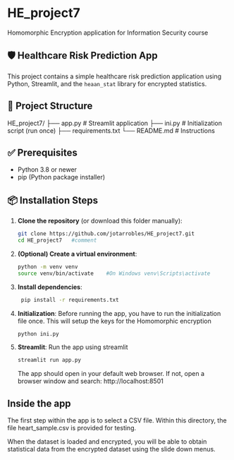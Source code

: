 # HE_project7
Homomorphic Encryption application for Information Security course

## 🛡️ Healthcare Risk Prediction App

This project contains a simple healthcare risk prediction application using Python, Streamlit, and the `heaan_stat` library for encrypted statistics.

## 📁 Project Structure
HE_project7/
├── app.py # Streamlit application
├── ini.py # Initialization script (run once)
├── requirements.txt
└── README.md # Instructions

## ✅ Prerequisites
- Python 3.8 or newer
- pip (Python package installer)

## 📦 Installation Steps

1. **Clone the repository** (or download this folder manually):
   ```bash
   git clone https://github.com/jotarrobles/HE_project7.git
   cd HE_project7   #comment
   ```
2. **(Optional) Create a virtual environment**:
   ```bash
   python -m venv venv
   source venv/bin/activate    #On Windows venv\Scripts\activate
   ```
3. **Install dependencies**:
   ```bash
    pip install -r requirements.txt
   ```
4. **Initialization**:
   Before running the app, you have to run the initialization file once.
   This will setup the keys for the Homomorphic encryption
   ```bash
   python ini.py
   ```
5. **Streamlit**:
   Run the app using streamlit
   ```bash
   streamlit run app.py
   ```
   The app should open in your default web browser. If not, open a browser window and      search:
   http://localhost:8501

## Inside the app
The first step within the app is to select a CSV file. Within this directory, the file heart_sample.csv is provided for testing.

When the dataset is loaded and encrypted, you will be able to obtain statistical data from the encrypted dataset using the slide down menus.



